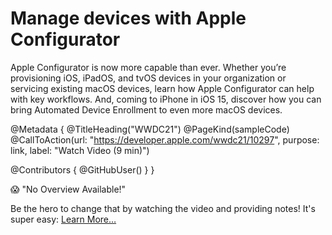 # Manage devices with Apple Configurator

Apple Configurator is now more capable than ever. Whether you’re provisioning iOS, iPadOS, and tvOS devices in your organization or servicing existing macOS devices, learn how Apple Configurator can help with key workflows. And, coming to iPhone in iOS 15, discover how you can bring Automated Device Enrollment to even more macOS devices.

@Metadata {
   @TitleHeading("WWDC21")
   @PageKind(sampleCode)
   @CallToAction(url: "https://developer.apple.com/wwdc21/10297", purpose: link, label: "Watch Video (9 min)")

   @Contributors {
      @GitHubUser(<replace this with your GitHub handle>)
   }
}

😱 "No Overview Available!"

Be the hero to change that by watching the video and providing notes! It's super easy:
 [Learn More…](https://wwdcnotes.com/documentation/wwdcnotes/contributing)

